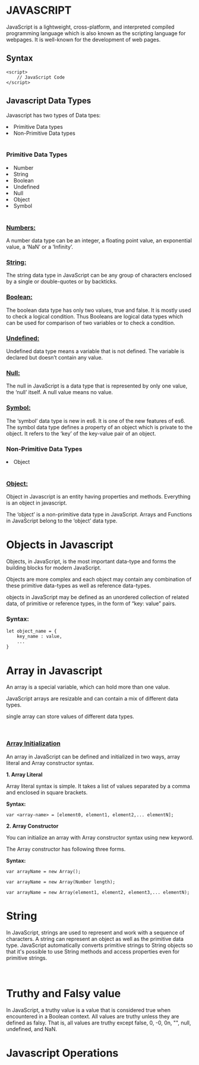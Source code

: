 <h1><b>JAVASCRIPT</b></h1>
JavaScript is a lightweight, cross-platform, and interpreted compiled programming language which is also known as the scripting language for webpages. It is well-known for the development of web pages.

<h2>Syntax</h2>

```
<script>
    // JavaScript Code
</script>
```
<h2><b>Javascript Data Types</b></h2>

Javascript has two types of Data tpes: 
<li>Primitive Data types</li> 
 <li>Non-Primitive Data types</li>
<br>
<h3><b>Primitive Data Types</b></h3>
<li>Number</li>
<li>String</li>
<li>Boolean</li>
<li>Undefined</li>
<li>Null</li>
<li>Object</li>
<li>Symbol</li>
<br>
<h3><u>Numbers:</u></h3>

A number data type can be an integer, a floating point value, an exponential value, a ‘NaN’ or a ‘Infinity’.

<h3><u>String:</u></h3>

The string data type in JavaScript can be any group of characters enclosed by a single or double-quotes or by backticks.

<h3><u>Boolean:</u></h3>

The boolean data type has only two values, true and false. It is mostly used to check a logical condition. Thus Booleans are logical data types which can be used for comparison of two variables or to check a condition.

<h3><u>Undefined:</u></h3>

Undefined data type means a variable that is not defined. The variable is declared but doesn’t contain any value.

<h3><u>Null:</u></h3>

The null in JavaScript is a data type that is represented by only one value, the ‘null’ itself. A null value means no value.

<h3><u>Symbol:</u></h3>

The ‘symbol’ data type is new in es6. It is one of the new features of es6. The symbol data type defines a property of an object which is private to the object. It refers to the ‘key’ of the key-value pair of an object.

<h3><b>Non-Primitive Data Types</b></h3>
<li>Object</li>
<br>
 <h3><u>Object:</u></h3>

  Object in Javascript is an entity having properties and methods. Everything is an object in javascript.
  
  The ‘object’ is a non-primitive data type in JavaScript. Arrays and Functions in JavaScript belong to the ‘object’ data type.



  <h1><b>Objects in Javascript</b></h1>

Objects, in JavaScript, is the most important data-type and forms the building blocks for modern JavaScript.

Objects are more complex and each object may contain any combination of these primitive data-types as well as reference data-types.

objects in JavaScript may be defined as an unordered collection of related data, of primitive or reference types, in the form of “key: value” pairs.

<h3>Syntax:</h3>

```
let object_name = {
    key_name : value,
    ...
}
```

<h1><b>Array in Javascript</b></h1>

An array is a special variable, which can hold more than one value.

JavaScript arrays are resizable and can contain a mix of different data types. 

single array can store values of different data types.


<br>

<h3><b><u>Array Initialization</u></b></h3>

An array in JavaScript can be defined and initialized in two ways, array literal and Array constructor syntax.

<b>1. Array Literal</b>

Array literal syntax is simple. It takes a list of values separated by a comma and enclosed in square brackets.

<b>Syntax:</b>
```
var <array-name> = [element0, element1, element2,... elementN];
```

<b>2. Array Constructor</b>

You can initialize an array with Array constructor syntax using new keyword.

The Array constructor has following three forms.

<b>Syntax:</b>
```
var arrayName = new Array();

var arrayName = new Array(Number length);

var arrayName = new Array(element1, element2, element3,... elementN);
```

<h1><b>String</b></h1>

In JavaScript, strings are used to represent and work with a sequence of characters. A string can represent an object as well as the primitive data type. JavaScript automatically converts primitive strings to String objects so that it's possible to use String methods and access properties even for primitive strings.

<br>

<h1><b>Truthy and Falsy value</b></h1>

In JavaScript, a truthy value is a value that is considered true when encountered in a Boolean context. All values are truthy unless they are defined as falsy. That is, all values are truthy except false, 0, -0, 0n, "", null, undefined, and NaN.

<h1><b>Javascript Operations</b></h1>